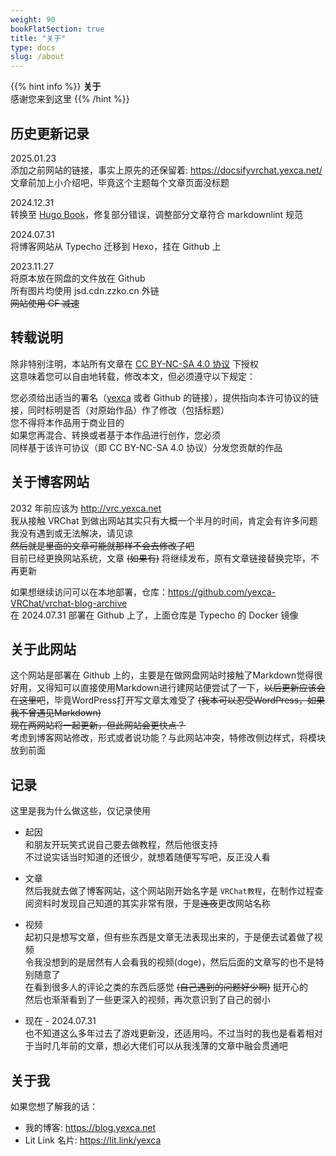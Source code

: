 ```yaml
---
weight: 90
bookFlatSection: true
title: "关于"
type: docs
slug: /about
---
```


{{% hint info %}}
**关于**  
感谢您来到这里
{{% /hint %}}

## 历史更新记录

2025.01.23  
添加之前网站的链接，事实上原先的还保留着: <https://docsifyvrchat.yexca.net/>  
文章前加上小介绍吧，毕竟这个主题每个文章页面没标题

2024.12.31  
转换至 [Hugo Book](https://themes.gohugo.io/themes/hugo-book/)，修复部分错误，调整部分文章符合 markdownlint 规范

2024.07.31  
将博客网站从 Typecho 迁移到 Hexo，挂在 Github 上

2023.11.27  
将原本放在网盘的文件放在 Github  
所有图片均使用 jsd.cdn.zzko.cn 外链  
~~网站使用 CF 减速~~

## 转载说明

除非特别注明，本站所有文章在 [CC BY-NC-SA 4.0 协议](https://creativecommons.org/licenses/by-nc-sa/4.0/) 下授权  
这意味着您可以自由地转载，修改本文，但必须遵守以下规定：  

您必须给出适当的署名（[yexca](https://blog.yexca.net/) 或者 Github 的链接），提供指向本许可协议的链接，同时标明是否（对原始作品）作了修改（包括标题）  
您不得将本作品用于商业目的  
如果您再混合、转换或者基于本作品进行创作，您必须  
同样基于该许可协议（即 CC BY-NC-SA 4.0 协议）分发您贡献的作品

## 关于博客网站

2032 年前应该为 <http://vrc.yexca.net>  
我从接触 VRChat 到做出网站其实只有大概一个半月的时间，肯定会有许多问题我没有遇到或无法解决，请见谅  
~~然后就是里面的文章可能就那样不会去修改了吧~~  
目前已经更换网站系统，文章 ~~(如果有)~~ 将继续发布，原有文章链接替换完毕，不再更新  

如果想继续访问可以在本地部署，仓库：<https://github.com/yexca-VRChat/vrchat-blog-archive>  
在 2024.07.31 部署在 Github 上了，上面仓库是 Typecho 的 Docker 镜像

## 关于此网站

这个网站是部署在 Github 上的，主要是在做网盘网站时接触了Markdown觉得很好用，又得知可以直接使用Markdown进行建网站便尝试了一下，~~以后更新应该会在这里吧~~，毕竟WordPress打开写文章太难受了 ~~(我本可以忍受WordPress，如果我不曾遇见Markdown)~~  
~~现在两网站将一起更新，但此网站会更快点？~~  
考虑到博客网站修改，形式或者说功能？与此网站冲突，特修改侧边样式，将模块放到前面  

## 记录

这里是我为什么做这些，仅记录使用  

* 起因  
和朋友开玩笑式说自己要去做教程，然后他很支持  
不过说实话当时知道的还很少，就想着随便写写吧，反正没人看

* 文章  
然后我就去做了博客网站，这个网站刚开始名字是 `VRChat教程`，在制作过程查阅资料时发现自己知道的其实非常有限，于是~~连夜~~更改网站名称  

* 视频  
起初只是想写文章，但有些东西是文章无法表现出来的，于是便去试着做了视频  
令我没想到的是居然有人会看我的视频(doge)，然后后面的文章写的也不是特别随意了  
在看到很多人的评论之类的东西后感觉 ~~(自己遇到的问题好少啊)~~ 挺开心的  
然后也渐渐看到了一些更深入的视频，再次意识到了自己的弱小  

* 现在 - 2024.07.31  
也不知道这么多年过去了游戏更新没，还适用吗。不过当时的我也是看着相对于当时几年前的文章，想必大佬们可以从我浅薄的文章中融会贯通吧

## 关于我

如果您想了解我的话：

* 我的博客: <https://blog.yexca.net>
* Lit Link 名片: <https://lit.link/yexca>

